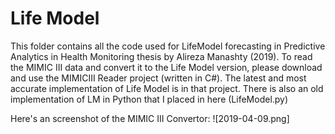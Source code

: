 # Life Model
This folder contains all the code used for LifeModel forecasting in Predictive Analytics in Health Monitoring thesis by Alireza Manashty (2019).
To read the MIMIC III data and convert it to the Life Model version, please download and use the MIMICIII Reader project (written in C#). The latest and most accurate implementation of Life Model is in that project.
There is also an old implementation of LM in Python that I placed in here (LifeModel.py)

Here's an screenshot of the MIMIC III Convertor:
![2019-04-09.png]
